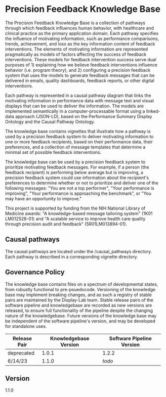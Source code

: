 # Precision Feedback Knowledge Base

The Precision Feedback Knowledge Base is a collection of pathways through which feedback influences human behavior, with healthcare and clinical practice as the primary application domain. Each pathway specifies the influence of motivating information, such as performance comparisons, trends, achievement, and loss as the key information content of feedback interventions. The elements of motivating information are represented pragmatically as models of factors affecting the success of feedback interventions. These models for feedback intervention success serve dual purposes of 1) explaining how we believe feedback interventions influence behavior (i.e. program theory), and 2) configuring a precision feedback system that uses the models to generate feedback messages that can be delivered in emails, quality dashboards, feedback reports, or other digital interventions. 

Each pathway is represented in a causal pathway diagram that links the motivating information in performance data with message text and visual displays that can be used to deliver the information. The models are implemented semantically in a computer-processable format using a linked-data approach (JSON-LD), based on the Performance Summary Display Ontology and the Causal Pathway Ontology.

The knowledge base contains vignettes that illustrate how a pathway is used by a precision feedback system to deliver motivating information to one or more feedback recipients, based on their performance data, their preferences, and a collection of message templates that determine a minimal set of possible feedback interventions.
 
The knowledge base can be used by a precision feedback system to prioritize motivating feedback messages. For example, if a person (the feedback recipient) is performing below average but is improving, a precision feedback system could use information about the recipient's preferences to determine whether or not to prioritize and deliver one of the following messages: "You are not a top performer", "Your performance is improving", "Your performance is approaching the benchmark", or "You may have an opportunity to improve."

This project is supported by funding from the NIH National Library of Medicine awards: "A knowledge-based message tailoring system" (1K01 LM012528-01) and "A scalable service to improve health care quality through precision audit and feedback" (5R01LM013894-01).

## Causal pathways

The causal pathways are located under the /causal_pathways directory.
Each pathway is described in a corresponding vignette directory.

## Governance Policy
The knowledge base contains files on a spectrum of developmental states, from robustly functional to pre-psuedocode. Versioning of the knowledge base may implement breaking changes, and as such a registry of stable pairs are maintained by the Display-Lab team. Stable release pairs of the software pipeline and knowledgebase are recorded as new versions are released, to ensure full functionality of the pipeline despite the changing nature of the knowledgebase. Future versions of the knowledge base may be independent of the software pipeline's version, and may be developed for standalone uses.

|Release Pair| Knowledgebase Version | Software Pipeline Version | 
|-|-|-|
| deprecated | 1.0.1 | 1.2.2 |
| 6/14/23 | 1.1.0 | *todo* |

## Version
1.1.0




